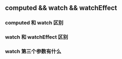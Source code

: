 
## computed && watch && watchEffect

### computed 和 watch 区别

### watch 和 watchEffect 区别

### watch 第三个参数有什么
